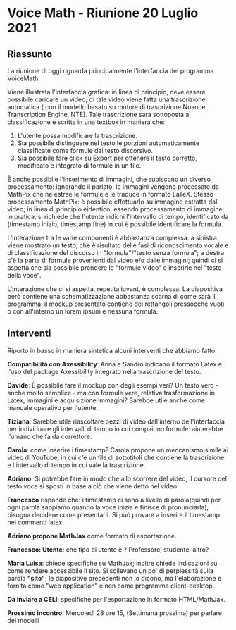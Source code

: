 # Voice Math - Riunione 20 Luglio 2021

## Riassunto
La riunione di oggi riguarda principalmente l'interfaccia del programma VoiceMath.

Viene illustrata l'interfaccia grafica: in linea di principio, deve essere possibile caricare un video;
di tale video viene fatta una trascrizione automatica ( con il modello basato su motore di trascrizione Nuance Transcription Engine, NTE).
Tale trascrizione sarà sottoposta a classificazione e scritta in una textbox in maniera che:
1. L'utente possa modificare la trascrizione.
2. Sia possibile distinguere nel testo le porzioni automaticamente classificate come formule dal testo discorsivo.
3. Sia possibile fare click su Export per ottenere il testo corretto, modificato e integrato di formule in un file.

È anche possibile l'inserimento di immagini, che subiscono un diverso processamento:
ignorando il parlato, le immagini vengono processate da MathPix che ne estrae le formule e le traduce in formato LaTeX.
Stesso processamento MathPix: è possibile effettuarlo su immagine estratta dal video; in linea di principio èidentico, essendo processamento di immagine;
in pratica, si richiede che l'utente indichi l'intervallo di tempo, identificato da  (timestamp inizio, timestamp fine) in cui è possibile identificare la formula.

L'interazione tra le varie componenti è abbastanza complessa: a sinistra viene mostrato un testo, che è risultato delle fasi di riconoscimento vocale e di classificazione del discorso in "formula"/"testo senza formula";
a destra c'è la parte di formule provenienti dal video e/o dalle immagini; quindi ci si aspetta che sia possibile prendere le "formule video" e inserirle nel "testo della voce".

L'interazione che ci si aspetta, repetita iuvant, è complessa.
La diapositiva però contiene una schematizzazione abbastanza scarna di come sarà il programma:
il mockup presentato contiene dei rettangoli pressocché vuoti o con all'interno un lorem ipsum e nessuna formula.

## Interventi
Riporto in basso in maniera sintetica alcuni interventi che abbiamo fatto:

**Compatibilità con Axessibility**: Anna e Sandro indicano il formato Latex e l'uso del package Axessibility integrato nella trascrizione del testo.

**Davide**: È possibile fare il mockup con degli esempi veri? Un testo vero - anche molto semplice - ma con formule vere, relativa trasformazione in Latex, immagini e acquisizione immagini? Sarebbe utile anche come manuale operativo per l'utente.

**Tiziana**: Sarebbe utile riascoltare pezzi di video dall'interno dell'interfaccia per individuare gli intervalli di tempo in cui compaiono formule:
aiuterebbe l'umano che fa da correttore.

**Carola**: come inserire i timestamp? Carola propone un meccanismo simile ai video di YouTube, in cui c'è un file di sottotitoli che contiene la trascrizione e l'intervallo di tempo in cui vale la trascrizione.

**Adriano**: Si potrebbe fare in modo che allo scorrere del video, il cursore del testo voce si sposti in base a ciò che viene detto nel video. 

**Francesco** risponde che: i timestamp ci sono a livello di parola(quindi per ogni parola sappiamo quando la voce inizia e finisce di pronunciarla); bisogna decidere come presentarli. Si può provare a inserire il timestamp nei commenti latex.

**Adriano propone MathJax** come formato di esportazione.

**Francesco: Utente**: che tipo di utente è ? Professore, studente, altro?

**Maria Luisa**: chiede specifiche su MathJax; inoltre chiede indicazioni su come rendere accessibile il sito.
Si sollevano un po' di perplessità sulla parola **"sito"**; le diapositive precedenti non lo dicono, ma l'elaborazione è fornita come "web application" e non come programma client-desktop.

**Da inviare a CELI**: specifiche per l'esportazione in formato HTML/MathJax.

**Prossimo incontro**:  Mercoledì 28 ore 15, (Settimana prossima) per parlare dei modelli
